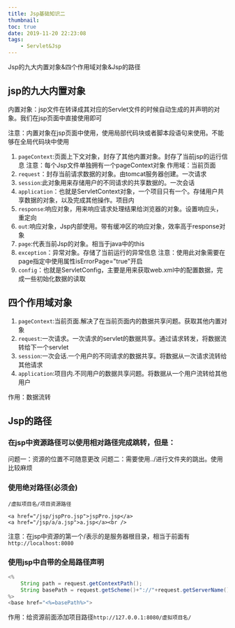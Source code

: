 ```yaml
---
title: Jsp基础知识二
thumbnail:
toc: true
date: 2019-11-20 22:23:08
tags:
	- Servlet&Jsp
---
```

Jsp的九大内置对象&四个作用域对象&Jsp的路径
## jsp的九大内置对象
内置对象：jsp文件在转译成其对应的Servlet文件的时候自动生成的并声明的对象。我们在jsp页面中直接使用即可

注意：内置对象在jsp页面中使用，使用局部代码块或者脚本段语句来使用。不能够在全局代码块中使用
<!-- more -->
1. `pageContext`:页面上下文对象，封存了其他内置对象。封存了当前jsp的运行信息
注意：每个Jsp文件单独拥有一个pageContext对象
作用域：当前页面
2. `request`：封存当前请求数据的对象。由tomcat服务器创建。一次请求
3. `session`:此对象用来存储用户的不同请求的共享数据的。一次会话
4. `application`：也就是ServletContext对象，一个项目只有一个。存储用户共享数据的对象，以及完成其他操作。项目内
5. `response`:响应对象，用来响应请求处理结果给浏览器的对象。设置响应头，重定向
6. `out`:响应对象，Jsp内部使用。带有缓冲区的响应对象，效率高于response对象
7. `page`:代表当前Jsp的对象。相当于java中的this
8. `exception`：异常对象。存储了当前运行的异常信息
	注意：使用此对象需要在page指定中使用属性isErrorPage="true"开启
9. `config`：也就是ServletConfig，主要是用来获取web.xml中的配置数据，完成一些初始化数据的读取


## 四个作用域对象
1. `pageContext`:当前页面.解决了在当前页面内的数据共享问题。获取其他内置对象
2. `request`:一次请求。一次请求的servlet的数据共享。通过请求转发，将数据流转给下一个servlet
3. `session`:一次会话.一个用户的不同请求的数据共享。将数据从一次请求流转给其他请求
4. `application`:项目内.不同用户的数据共享问题。将数据从一个用户流转给其他用户

作用：数据流转

## Jsp的路径
### 在jsp中资源路径可以使用相对路径完成跳转，但是：
问题一：资源的位置不可随意更改
问题二：需要使用../进行文件夹的跳出。使用比较麻烦

### 使用绝对路径(必须会)
`/虚拟项目名/项目资源路径`

```
<a href="/jsp/jspPro.jsp">jspPro.jsp</a>
<a href="/jsp/a/a.jsp">a.jsp</a><br />
```
注意：在jsp中资源的第一个/表示的是服务器根目录，相当于前面有`http://localhost:8080`
### 使用jsp中自带的全局路径声明
```java
<%
	String path = request.getContextPath();
	String basePath = request.getScheme()+"://"+request.getServerName()+":"+request.getServerPort()+path+"/";
%>
<base href="<%=basePath%>">
```
作用：给资源前面添加项目路径`http://127.0.0.1:8080/虚拟项目名/`
